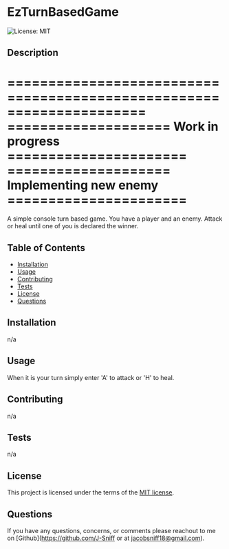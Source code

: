 # EzTurnBasedGame

  ![License: MIT](https://img.shields.io/badge/License-MIT-yellow.svg)

## Description

  =====================================================================
  ====================     Work in progress      ======================        
  ====================  Implementing new enemy   ======================
  =====================================================================
  
  A simple console turn based game. You have a player and an enemy. Attack or heal until one of you is declared the winner.

## Table of Contents

- [Installation](#installation)
- [Usage](#usage)
- [Contributing](#contributing)
- [Tests](#tests)
- [License](#license)
- [Questions](#questions)

## Installation

  n/a

## Usage

  When it is your turn simply enter 'A' to attack or 'H' to heal.

## Contributing

  n/a

## Tests

  n/a
  
## License

This project is licensed under the terms of the [MIT license](https://opensource.org/licenses/MIT).
    

## Questions

  If you have any questions, concerns, or comments please reachout to me on [Github](https://github.com/J-Sniff or at jacobsniff18@gmail.com).
